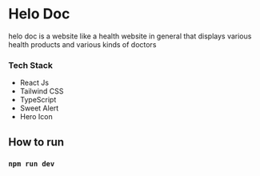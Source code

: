 # Helo Doc

helo doc ​​​​is a website like a health website in general that displays various health products and various kinds of doctors

### Tech Stack
+ React Js
+ Tailwind CSS
+ TypeScript
+ Sweet Alert
+ Hero Icon

## How to run  
### `npm run dev` 





